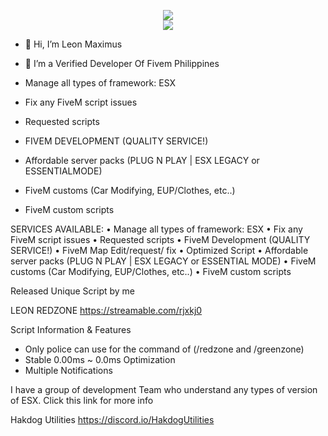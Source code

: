 <p align = 'center'>
  <img
    src="https://github-readme-stats.vercel.app/api/top-langs/?username=DevZiee&layout=compact&theme=dracula&hide_border=true"
  />
  <br>
  <img
    src="https://github-readme-stats.vercel.app/api?username=DevZiee&count_private=true&include_all_commits=true&show_icons=true&theme=dracula&hide_title=true&hide_border=true"
  />
</p>

- 👋 Hi, I’m Leon Maximus 
- 👀 I’m a Verified Developer Of Fivem Philippines 

- Manage all types of framework: ESX
- Fix any FiveM script issues
- Requested scripts
- FIVEM DEVELOPMENT (QUALITY SERVICE!)
- Affordable server packs (PLUG N PLAY | ESX LEGACY or ESSENTIALMODE)
- FiveM customs (Car Modifying, EUP/Clothes, etc..) 
- FiveM custom scripts

SERVICES AVAILABLE:
• Manage all types of framework: ESX
• Fix any FiveM script issues
• Requested scripts
• FiveM Development (QUALITY SERVICE!)
• FiveM Map Edit/request/ fix
• Optimized Script
• Affordable server packs (PLUG N PLAY | ESX LEGACY or ESSENTIAL MODE)
• FiveM customs (Car Modifying, EUP/Clothes, etc..) 
• FiveM custom scripts

Released Unique Script by me

LEON REDZONE
https://streamable.com/rjxkj0

Script Information & Features

- Only police can use for the command of (/redzone and /greenzone)
- Stable 0.00ms ~ 0.0ms Optimization
- Multiple Notifications

I have a group of development Team who understand any types of version of ESX.
Click this link for more info 

Hakdog Utilities 
https://discord.io/HakdogUtilities
